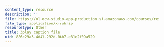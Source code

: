 ```yaml
---
content_type: resource
description: ''
file: https://ol-ocw-studio-app-production.s3.amazonaws.com/courses/res-6-012-introduction-to-probability-spring-2018/886c29a34d41292d06b7e81e2f09a529_Kj6iEzXsFkI.srt
file_type: application/x-subrip
resourcetype: Other
title: 3play caption file
uid: 886c29a3-4d41-292d-06b7-e81e2f09a529
---
```

